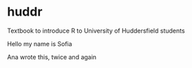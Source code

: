 # huddr
Textbook to introduce R to University of Huddersfield students

Hello my name is Sofia

Ana wrote this, twice and again 

